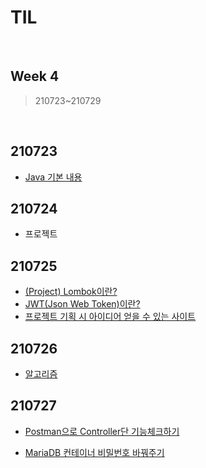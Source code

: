 # TIL

<br>

## Week 4

> 210723~210729

<br>

## 210723

* [Java 기본 내용](https://pythontoomuchinformation.tistory.com/336)





## 210724

* 프로젝트





## 210725

* [(Project) Lombok이란?](https://pythontoomuchinformation.tistory.com/338)
* [JWT(Json Web Token)이란?](https://pythontoomuchinformation.tistory.com/339)
* [프로젝트 기획 시 아이디어 얻을 수 있는 사이트](https://pythontoomuchinformation.tistory.com/340)





## 210726

* [알고리즘]()





## 210727

* [Postman으로 Controller단 기능체크하기](https://pythontoomuchinformation.tistory.com/343)

* [MariaDB 컨테이너 비밀번호 바꿔주기](https://pythontoomuchinformation.tistory.com/344)

